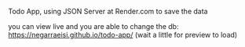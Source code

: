 Todo App, using JSON Server at Render.com to save the data


you can view live and you are able to change the db: https://negarraeisi.github.io/todo-app/ (wait a little for preview to load)
